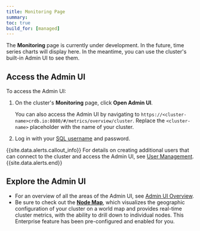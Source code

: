 ```yaml
---
title: Monitoring Page
summary:
toc: true
build_for: [managed]
---
```


The **Monitoring** page is currently under development. In the future, time series charts will display here. In the meantime, you can use the cluster's built-in Admin UI to see them.

## Access the Admin UI

To access the Admin UI:

1. On the cluster's **Monitoring** page, click **Open Admin UI**.

    You can also access the Admin UI by navigating to `https://<cluster-name>crdb.io:8080/#/metrics/overview/cluster`. Replace the `<cluster-name>` placeholder with the name of your cluster.

2. Log in with your [SQL username](managed-user-management.html) and password.

{{site.data.alerts.callout_info}}
For details on creating additional users that can connect to the cluster and access the Admin UI, see [User Management](managed-user-management.html).
{{site.data.alerts.end}}

## Explore the Admin UI

- For an overview of all the areas of the Admin UI, see [Admin UI Overview](admin-ui-overview.html).
- Be sure to check out the [**Node Map**](admin-ui-overview.html), which visualizes the geographic configuration of your cluster on a world map and provides real-time cluster metrics, with the ability to drill down to individual nodes. This Enterprise feature has been pre-configured and enabled for you.

